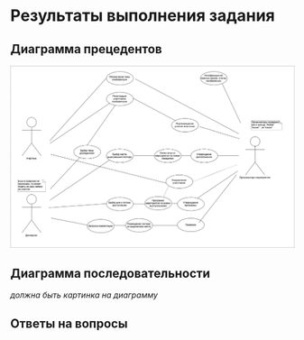 # Результаты выполнения задания

## Диаграмма прецедентов

![ALT Text](https://github.com/ctel-prj-mng/7-uml-270318-Bolzuka/blob/master/Диаграмма%20прецедентов.png)

## Диаграмма последовательности

_должна быть картинка на диаграмму_

## Ответы на вопросы

